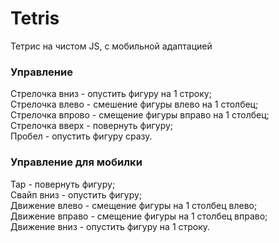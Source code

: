 # Tetris
Тетрис на чистом JS, с мобильной адаптацией

### Управление
Стрелочка вниз - опустить фигуру на 1 строку;  
Стрелочка влево - смешение фигуры влево на 1 столбец;  
Стрелочка впрово - смещение фигуры вправо на 1 столбец;  
Стрелочка вверх - повернуть фигуру;  
Пробел - опустить фигуру сразу.  

### Управление для мобилки
Tap - повернуть фигуру;  
Свайп вниз - опустить фигуру;  
Движение влево - смещение фигуры на 1 столбец влево;  
Движение вправо - смещение фигуры на 1 столбец вправо;  
Движение вниз - опустить фигуру на 1 строку.  
